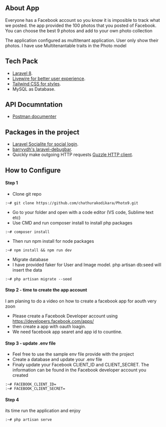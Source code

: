 
## About App

Everyone has a Facebook account so you know it is imposible to track what we posted. the app provided the 100 photos that you posted of Facebook. You can choose the best 9 photos and add to your own photo collection

The application configured as multitenant application. User only show their photos. I have use Multitenantable traits in the Photo model 



## Tech Pack

- [Laravel 8](https://laravel.com/docs/8.x).
- [Livewire for better user experience](https://laravel-livewire.com/docs/2.x/quickstart).
- [Tailwind CSS for styles](https://tailwindcss.com/docs).
- MySQL as Database.

## API Documntation 
- [Postman documenter](https://documenter.getpostman.com/view/12479368/UV5WDdo6)


## Packages in the project
- [Laravel Socialite for social login](https://laravel.com/docs/8.x/socialite).
- [barryvdh's laravel-debugbar](https://github.com/barryvdh/laravel-debugbar).
- Quickly make outgoing HTTP requests [ Guzzle HTTP client](https://laravel.com/docs/8.x/http-client).



## How to Configure

#### Step 1

* Clone git repo
```shell
:~# git clone https://github.com/chathurakodikara/Photo9.git
```
* Go to your folder and open with a code editor (VS code, Sublime text etc)
* Use CMD and run composer install to install php packages
```shell
:~# composer install
```
* Then run npm install for node packages
```shell
:~# npm install && npm run dev
```
* Migrate database 
* I have provided faker for User and Image model. php artisan db:seed will insert the data

```shell
:~# php artisan migrate --seed
```



#### Step 2 - time to create the app account
I am planing to do a video on how to create a facebook app for aouth very zoon

* Please create a Facebook Developer account using https://developers.facebook.com/apps/
* then create a app with oauth loagin. 
* We need facebook app searet and app id to countine.

#### Step 3 - update .env file 

- Feel free to use the sample env file provide with the project
- Create a database and update your .env file
- Finaly update your Facebook CLIENT_ID and CLIENT_SECRET. The information can be found in the Facebook developer account you created

```shell
:~# FACEBOOK_CLIENT_ID=
:~# FACEBOOK_CLIENT_SECRET=
```
#### Step 4
its time run the application and enjoy
```shell
:~# php artisan serve
```